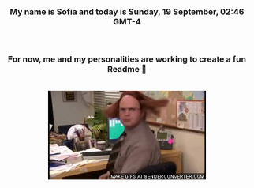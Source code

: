 


<div align="center">
<h3 >My name is Sofia and today is Sunday, 19 September, 02:46 GMT-4</h3><br>
<h3 >For now, me and my personalities are working to create a fun Readme 👋
</h3><br>
<img src='img/dwight.gif' alt='working...'/>
</div>
